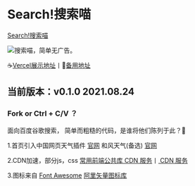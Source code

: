# Search!搜索喵
[Search!搜索喵](https://plaidweb.top/search/index.html)

![](https://cdn.plaidweb.top/A/image/search/64.png)搜索喵，简单无广告。

☕[Vercel展示地址](https://search-umber.vercel.app/ "Search!搜索喵已部署至Vercel")丨🤞[备用地址](http://plaidweb.top/Search/ "Search!搜索喵")

## 当前版本：v0.1.0 2021.08.24
### Fork or Ctrl + C/V ？
面向百度谷歌搜索，
简单而粗糙的代码，是谁将他们陈列于此？🍉

1.首页引入中国网页天气插件 [官网](http://www.weather.com.cn "中国天气网")
和风天气(备选) [官网](https://widget.qweather.com/ "和风天气插件")

2.CDN加速，部分js，css [常用前端公共库 CDN 服务](https://css.loli.net/ "常用前端公共库 CDN 服务")丨[ CDN 服务](https://cdnjs.com/ "cdnjs - 排名第一的免费开源 CDN")

3.图标来自 [Font Awesome](https://fontawesome.com/ "Font Awesome") [阿里矢量图标库](https://www.iconfont.cn/ "阿里巴巴矢量图标库")


